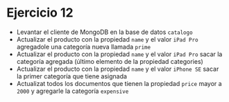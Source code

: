 # Ejercicio 12

* Levantar el cliente de MongoDB en la base de datos `catalogo`
* Actualizar el producto con la propiedad `name` y el valor `iPad Pro` agregadole una categoría nueva llamada `prime`
* Actualizar el producto con la propiedad `name` y el valor `iPad Pro` sacar la categoría agregada (último elemento de la propiedad categories)
* Actualizar el producto con la propiedad `name` y el valor `iPhone SE` sacar la primer categoría que tiene asignada
* Actualizat todos los documentos que tienen la propiedad `price` mayor a `2000` y agregarle la categoría `expensive`